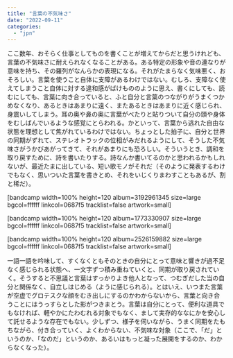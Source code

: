 ```yaml
---
title: "言葉の不気味さ"
date: "2022-09-11"
categories: 
  - "jpn"
---
```


ここ数年、おそらく仕事としてものを書くことが増えてからだと思うけれども、言葉の不気味さに耐えられなくなることがある。ある特定の形象や音の連なりが意味を持ち、その羅列がなんらかの表現になる。それがたまらなく気味悪く、おそろしい。言葉を使うこと自体に支障があるわけではない。むしろ、支障なく使えてしまうこと自体に対する違和感がばけもののように思え、書くにしても、読むにしても、言葉に向き合っていると、ふと自分と言葉のつながりがうまくつかめなくなり、あるときはあまりに遠く、またあるときはあまりに近く感じられ、身震いしてしまう。耳の奥や鼻の奥に言葉がべたりと貼りついて自分の頭や身体をむしばんでいるような感覚にとらわれる。かといって、言葉から逃れた自由な状態を理想として焦がれているわけではない。ちょっとした拍子に、自分と世界の同期がずれて、ステレオトラックの位相がみだれるようにして、そうした不気味さがうかびあがってきて、それがあまりにも恐ろしい。そういうとき、調和を取り戻すために、詩を書いたりする。詩なんか書いてるのかと思われるかもしれないが、最近たまに出している、短い歌モノがそれだ（そのように発表するわけでもなく、思いついた言葉を書きとめ、それをいじくりまわすこともあるが、割と稀だ）。

\[bandcamp width=100% height=120 album=3192961345 size=large bgcol=ffffff linkcol=0687f5 tracklist=false artwork=small\]

\[bandcamp width=100% height=120 album=1773330907 size=large bgcol=ffffff linkcol=0687f5 tracklist=false artwork=small\]

\[bandcamp width=100% height=120 album=2526159882 size=large bgcol=ffffff linkcol=0687f5 tracklist=false artwork=small\]

一語一語を吟味して、すくなくともそのときの自分にとって意味と響きが過不足なく感じられる状態へ、一文字ずつ積み重ねていくと、同期が取り戻されていく。そうすると不思議と言葉はすっかりよき他人となって、つむぎだした当の自分と関係なく、自立しはじめる（ように感じられる）。とはいえ、いつまた言葉が空虚でグロテスクな顔をむき出しにするのかわからないから、言葉と向き合うことにはうっすらとした影がつきまとう。言葉は自分にとって、便利な道具でもなければ、軽やかにたわむれる対象でもなく、まして実存的ななにかを安心して託せるような存在でもない。少しずつ、様子を伺いながら、うまく同期をたもちながら、付き合っていく、よくわからない、不気味な対象（ここで、「だ」というのか、「なのだ」というのか、あるいはもっと凝った展開をするのか、わからなくなった）。
